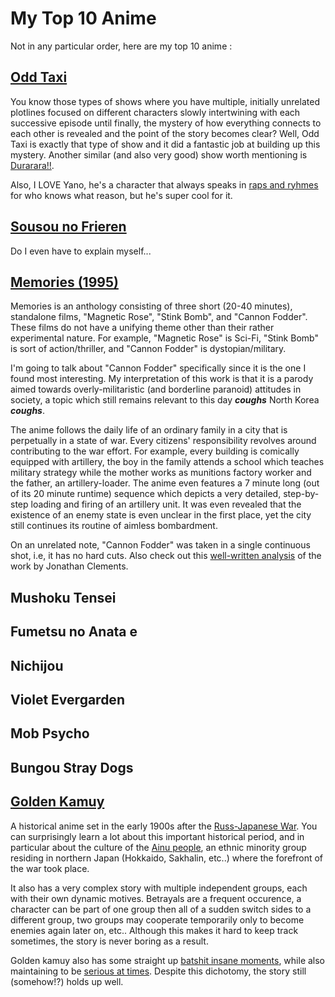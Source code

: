 # My Top 10 Anime

Not in any particular order, here are my top 10 anime :

## [Odd Taxi](https://myanimelist.net/anime/46102/Odd_Taxi)

You know those types of shows where you have multiple, initially unrelated plotlines focused on different characters slowly intertwining with each successive episode until finally, the mystery of how everything connects to each other is revealed and the point of the story becomes clear? Well, Odd Taxi is exactly that type of show and it did a fantastic job at building up this mystery. Another similar (and also very good) show worth mentioning is [Durarara!!](https://myanimelist.net/anime/6746/Durarara).

Also, I LOVE Yano, he's a character that always speaks in [raps and ryhmes](https://www.youtube.com/watch?v=kbAIS_7FPPA) for who knows what reason, but he's super cool for it.

## [Sousou no Frieren](https://myanimelist.net/anime/52991/Sousou_no_Frieren)

Do I even have to explain myself...

## [Memories (1995)](https://myanimelist.net/anime/1462/Memories)

Memories is an anthology consisting of three short (20-40 minutes), standalone films, "Magnetic Rose", "Stink Bomb", and "Cannon Fodder". These films do not have a unifying theme other than their rather experimental nature. For example, "Magnetic Rose" is Sci-Fi, "Stink Bomb" is sort of action/thriller, and "Cannon Fodder" is dystopian/military.

I'm going to talk about "Cannon Fodder" specifically since it is the one I found most interesting. My interpretation of this work is that it is a parody aimed towards overly-militaristic (and borderline paranoid) attitudes in society, a topic which still remains relevant to this day ***coughs*** North Korea ***coughs***. 

The anime follows the daily life of an ordinary family in a city that is perpetually in a state of war. Every citizens' responsibility revolves around contributing to the war effort. For example, every building is comically equipped with artillery, the boy in the family attends a school which teaches military strategy while the mother works as munitions factory worker and the father, an artillery-loader. The anime even features a 7 minute long (out of its 20 minute runtime) sequence which depicts a very detailed, step-by-step loading and firing of an artillery unit. It was even revealed that the existence of an enemy state is even unclear in the first place, yet the city still continues its routine of aimless bombardment. 

On an unrelated note, "Cannon Fodder" was taken in a single continuous shot, i.e, it has no hard cuts. Also check out this [well-written analysis](https://blog.alltheanime.com/memories-cannon-fodder/) of the work by Jonathan Clements.

## Mushoku Tensei

## Fumetsu no Anata e

## Nichijou

## Violet Evergarden

## Mob Psycho

## Bungou Stray Dogs

## [Golden Kamuy](https://myanimelist.net/anime/36028/Golden_Kamuy)

A historical anime set in the early 1900s after the [Russ-Japanese War](https://en.wikipedia.org/wiki/Russo-Japanese_War). You can surprisingly learn a lot about this important historical period, and in particular about the culture of the [Ainu people](https://en.wikipedia.org/wiki/Ainu_people), an ethnic minority group residing in northern Japan (Hokkaido, Sakhalin, etc..) where the forefront of the war took place.

It also has a very complex story with multiple independent groups, each with their own dynamic motives. Betrayals are a frequent occurence, a character can be part of one group then all of a sudden switch sides to a different group, two groups may cooperate temporarily only to become enemies again later on, etc.. Although this makes it hard to keep track sometimes, the story is never boring as a result.

Golden kamuy also has some straight up [batshit insane moments](https://www.youtube.com/watch?v=-nnha04nG2M), while also maintaining to be [serious at times](https://www.youtube.com/watch?v=2XScl7MuTQo). Despite this dichotomy, the story still (somehow!?) holds up well.